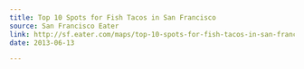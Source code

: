```yaml
---
title: Top 10 Spots for Fish Tacos in San Francisco
source: San Francisco Eater
link: http://sf.eater.com/maps/top-10-spots-for-fish-tacos-in-san-francisco/list
date: 2013-06-13

---
```

